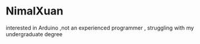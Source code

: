 # NimalXuan
interested in Arduino ,not an experienced programmer , struggling with my undergraduate degree 
